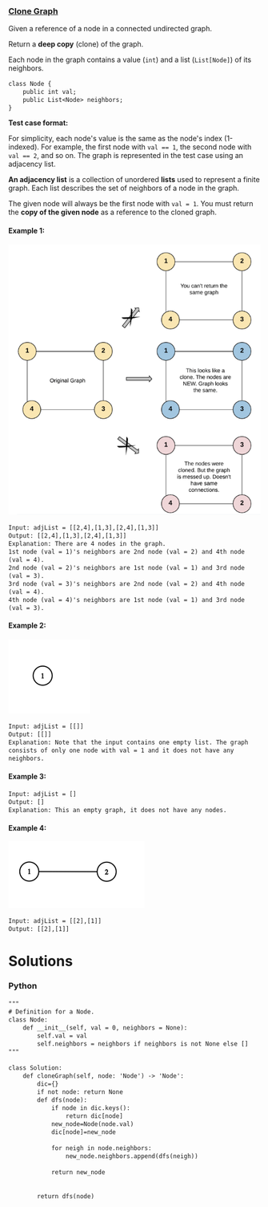 ### [Clone Graph](https://leetcode.com/problems/clone-graph/) <br>

Given a reference of a node in a connected undirected graph.

Return a **deep copy** (clone) of the graph.

Each node in the graph contains a value (`int`) and a list (`List[Node]`) of its neighbors.

```
class Node {
    public int val;
    public List<Node> neighbors;
}

```

**Test case format:**

For simplicity, each node's value is the same as the node's index (1-indexed). For example, the first node with `val == 1`, the second node with `val == 2`, and so on. The graph is represented in the test case using an adjacency list.

**An adjacency list** is a collection of unordered **lists** used to represent a finite graph. Each list describes the set of neighbors of a node in the graph.

The given node will always be the first node with `val = 1`. You must return the **copy of the given node** as a reference to the cloned graph.




#### Example 1:
<img src="../../../../images/133-1.png">

```
Input: adjList = [[2,4],[1,3],[2,4],[1,3]]
Output: [[2,4],[1,3],[2,4],[1,3]]
Explanation: There are 4 nodes in the graph.
1st node (val = 1)'s neighbors are 2nd node (val = 2) and 4th node (val = 4).
2nd node (val = 2)'s neighbors are 1st node (val = 1) and 3rd node (val = 3).
3rd node (val = 3)'s neighbors are 2nd node (val = 2) and 4th node (val = 4).
4th node (val = 4)'s neighbors are 1st node (val = 1) and 3rd node (val = 3).

```

#### Example 2:
<img src="../../../../images/133-2.png">

```
Input: adjList = [[]]
Output: [[]]
Explanation: Note that the input contains one empty list. The graph consists of only one node with val = 1 and it does not have any neighbors.

```

#### Example 3:

```
Input: adjList = []
Output: []
Explanation: This an empty graph, it does not have any nodes.

```

#### Example 4:
<img src="../../../../images/133-4.png">

```
Input: adjList = [[2],[1]]
Output: [[2],[1]]

```
# Solutions

### Python
```
"""
# Definition for a Node.
class Node:
    def __init__(self, val = 0, neighbors = None):
        self.val = val
        self.neighbors = neighbors if neighbors is not None else []
"""

class Solution:
    def cloneGraph(self, node: 'Node') -> 'Node':
        dic={}
        if not node: return None
        def dfs(node):
            if node in dic.keys():
                return dic[node]
            new_node=Node(node.val)
            dic[node]=new_node
            
            for neigh in node.neighbors:
                new_node.neighbors.append(dfs(neigh))
                
            return new_node
            
        
        return dfs(node)
        
```
